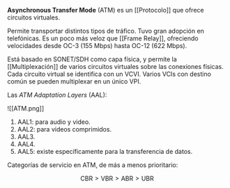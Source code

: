 **Asynchronous Transfer Mode** (ATM) es un [[Protocolo]] que ofrece circuitos virtuales.

Permite transportar distintos tipos de tráfico. Tuvo gran adopción en telefónicas. Es un poco más veloz que [[Frame Relay]], ofreciendo velocidades desde OC-3 (155 Mbps) hasta OC-12 (622 Mbps).

Está basado en SONET/SDH como capa física, y permite la [[Multiplexación]] de varios circuitos virtuales sobre las conexiones físicas. Cada circuito virtual se identifica con un VCVI. Varios VCIs con destino común se pueden multiplexar en un único VPI.

Las *ATM Adaptation Layers* (AAL):

![[ATM.png]]

1. AAL1: para audio y video.
2. AAL2: para videos comprimidos.
3. AAL3.
4. AAL4.
5. AAL5: existe específicamente para la transferencia de datos.

Categorías de servicio en ATM, de más a menos prioritario:

$$\text{CBR} \gt \text{VBR} \gt \text{ABR} \gt \text{UBR}$$

